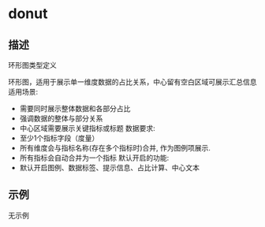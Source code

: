 # donut
## 描述
环形图类型定义

环形图，适用于展示单一维度数据的占比关系，中心留有空白区域可展示汇总信息
适用场景:
- 需要同时展示整体数据和各部分占比
- 强调数据的整体与部分关系
- 中心区域需要展示关键指标或标题
数据要求:
- 至少1个指标字段（度量）
- 所有维度会与指标名称(存在多个指标时)合并, 作为图例项展示.
- 所有指标会自动合并为一个指标
默认开启的功能:
- 默认开启图例、数据标签、提示信息、占比计算、中心文本

## 示例
无示例

